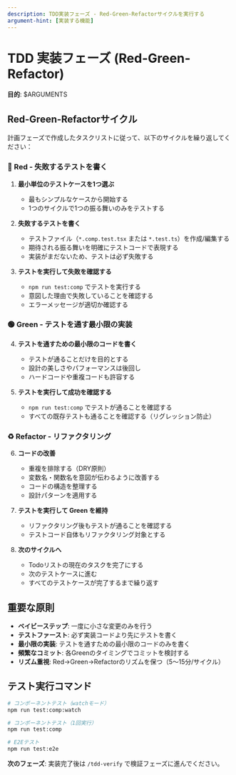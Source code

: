 ```yaml
---
description: TDD実装フェーズ - Red-Green-Refactorサイクルを実行する
argument-hint: [実装する機能]
---
```


# TDD 実装フェーズ (Red-Green-Refactor)

**目的**: $ARGUMENTS

## Red-Green-Refactorサイクル

計画フェーズで作成したタスクリストに従って、以下のサイクルを繰り返してください：

### 🔴 Red - 失敗するテストを書く

1. **最小単位のテストケースを1つ選ぶ**
   - 最もシンプルなケースから開始する
   - 1つのサイクルで1つの振る舞いのみをテストする

2. **失敗するテストを書く**
   - テストファイル（`*.comp.test.tsx` または `*.test.ts`）を作成/編集する
   - 期待される振る舞いを明確にテストコードで表現する
   - 実装がまだないため、テストは必ず失敗する

3. **テストを実行して失敗を確認する**
   - `npm run test:comp` でテストを実行する
   - 意図した理由で失敗していることを確認する
   - エラーメッセージが適切か確認する

### 🟢 Green - テストを通す最小限の実装

4. **テストを通すための最小限のコードを書く**
   - テストが通ることだけを目的とする
   - 設計の美しさやパフォーマンスは後回し
   - ハードコードや重複コードも許容する

5. **テストを実行して成功を確認する**
   - `npm run test:comp` でテストが通ることを確認する
   - すべての既存テストも通ることを確認する（リグレッション防止）

### ♻️ Refactor - リファクタリング

6. **コードの改善**
   - 重複を排除する（DRY原則）
   - 変数名・関数名を意図が伝わるように改善する
   - コードの構造を整理する
   - 設計パターンを適用する

7. **テストを実行して Green を維持**
   - リファクタリング後もテストが通ることを確認する
   - テストコード自体もリファクタリング対象とする

8. **次のサイクルへ**
   - Todoリストの現在のタスクを完了にする
   - 次のテストケースに進む
   - すべてのテストケースが完了するまで繰り返す

## 重要な原則

- **ベイビーステップ**: 一度に小さな変更のみを行う
- **テストファースト**: 必ず実装コードより先にテストを書く
- **最小限の実装**: テストを通すための最小限のコードのみを書く
- **頻繁なコミット**: 各Greenのタイミングでコミットを検討する
- **リズム重視**: Red→Green→Refactorのリズムを保つ（5〜15分/サイクル）

## テスト実行コマンド

```bash
# コンポーネントテスト（watchモード）
npm run test:comp:watch

# コンポーネントテスト（1回実行）
npm run test:comp

# E2Eテスト
npm run test:e2e
```

**次のフェーズ**: 実装完了後は `/tdd-verify` で検証フェーズに進んでください。
